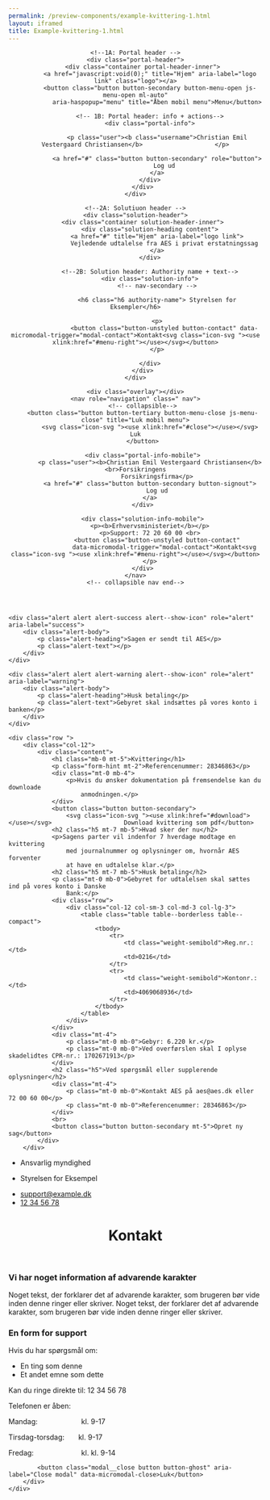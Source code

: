 ```yaml
--- 
permalink: /preview-components/example-kvittering-1.html
layout: iframed 
title: Example-kvittering-1.html
---
```

<header class="header" role="banner">

    <!--1A: Portal header -->
    <div class="portal-header">
        <div class="container portal-header-inner">
            <a href="javascript:void(0);" title="Hjem" aria-label="logo link" class="logo"></a>
            <button class="button button-secondary button-menu-open js-menu-open ml-auto"
                aria-haspopup="menu" title="Åben mobil menu">Menu</button>

            <!-- 1B: Portal header: info + actions-->
            <div class="portal-info">

                <p class="user"><b class="username">Christian Emil Vestergaard Christiansen</b>                    </p>

                <a href="#" class="button button-secondary" role="button">
                    Log ud
                </a>
            </div>
        </div>
    </div>

    <!--2A: Solutiuon header -->
    <div class="solution-header">
        <div class="container solution-header-inner">
            <div class="solution-heading content">
                <a href="#" title="Hjem" aria-label="logo link">
                    Vejledende udtalelse fra AES i privat erstatningssag
                </a>
            </div>

            <!--2B: Solution header: Authority name + text-->
            <div class="solution-info">
                <!-- nav-secondary -->

                <h6 class="h6 authority-name"> Styrelsen for Eksempler</h6>

                <p>
                    <button class="button-unstyled button-contact" data-micromodal-trigger="modal-contact">Kontakt<svg class="icon-svg "><use xlink:href="#menu-right"></use></svg></button>
                </p>

            </div>
        </div>
    </div>

    <div class="overlay"></div>
    <nav role="navigation" class=" nav">
        <!-- collapsible-->
        <button class="button button-tertiary button-menu-close js-menu-close" title="Luk mobil menu">
            <svg class="icon-svg "><use xlink:href="#close"></use></svg> Luk
        </button>

        <div class="portal-info-mobile">
            <p class="user"><b>Christian Emil Vestergaard Christiansen</b><br>Forsikringens
                Forsikringsfirma</p>
            <a href="#" class="button button-secondary button-signout">
                Log ud
            </a>
        </div>

        <div class="solution-info-mobile">
            <p><b>Erhvervsministeriet</b></p>
            <p>Support: 72 20 60 00 <br>
                <button class="button-unstyled button-contact"
                    data-micromodal-trigger="modal-contact">Kontakt<svg class="icon-svg "><use xlink:href="#menu-right"></use></svg></button>
            </p>
        </div>
    </nav>
    <!-- collapsible nav end-->
</header>

<section class="container page-container">

    <div class="alert alert alert-success alert--show-icon" role="alert" aria-label="success">
        <div class="alert-body">
            <p class="alert-heading">Sagen er sendt til AES</p>
            <p class="alert-text"></p>
        </div>
    </div>

    <div class="alert alert alert-warning alert--show-icon" role="alert" aria-label="warning">
        <div class="alert-body">
            <p class="alert-heading">Husk betaling</p>
            <p class="alert-text">Gebyret skal indsættes på vores konto i banken</p>
        </div>
    </div>

    <div class="row ">
        <div class="col-12">
            <div class="content">
                <h1 class="mb-0 mt-5">Kvittering</h1>
                <p class="form-hint mt-2">Referencenummer: 28346863</p>
                <div class="mt-0 mb-4">
                    <p>Hvis du ønsker dokumentation på fremsendelse kan du downloade
                        anmodningen.</p>
                </div>
                <button class="button button-secondary">
                    <svg class="icon-svg "><use xlink:href="#download"></use></svg>                    Download kvittering som pdf</button>
                <h2 class="h5 mt-7 mb-5">Hvad sker der nu</h2>
                <p>Sagens parter vil indenfor 7 hverdage modtage en kvittering
                    med journalnummer og oplysninger om, hvornår AES forventer
                    at have en udtalelse klar.</p>
                <h2 class="h5 mt-7 mb-5">Husk betaling</h2>
                <p class="mt-0 mb-0">Gebyret for udtalelsen skal sættes ind på vores konto i Danske
                    Bank:</p>
                <div class="row">
                    <div class="col-12 col-sm-3 col-md-3 col-lg-3">
                        <table class="table table--borderless table--compact">
                            <tbody>
                                <tr>
                                    <td class="weight-semibold">Reg.nr.:</td>
                                    <td>0216</td>
                                </tr>
                                <tr>
                                    <td class="weight-semibold">Kontonr.:</td>
                                    <td>4069068936</td>
                                </tr>
                            </tbody>
                        </table>
                    </div>
                </div>
                <div class="mt-4">
                    <p class="mt-0 mb-0">Gebyr: 6.220 kr.</p>
                    <p class="mt-0 mb-0">Ved overførslen skal I oplyse skadelidtes CPR-nr.: 1702671913</p>
                </div>
                <h2 class="h5">Ved spørgsmål eller supplerende oplysninger</h2>
                <div class="mt-4">
                    <p class="mt-0 mb-0">Kontakt AES på aes@aes.dk eller 72 00 60 00</p>
                    <p class="mt-0 mb-0">Referencenummer: 28346863</p>
                </div>
                <br>
                <button class="button button-secondary mt-5">Opret ny sag</button>
            </div>
        </div>
</section>

<footer>
    <div class="footer">
        <div class="container">
            <div class="row">
                <div class="col-12 col-sm-12 col-md-6 footer-col">
                    <div class=" align-left ">
                        <ul class="unstyled-list">
                            <li>
                                <span class="h6 weight-semibold">Ansvarlig myndighed</span>
                            </li>
                            <li>
                                <p>Styrelsen for Eksempel</p>
                            </li>
                        </ul>
                    </div>
                </div>
                <div class="col-12 col-sm-12 col-md-6 footer-col">
                    <div class=" align-right ">
                        <ul class="unstyled-list">
                            <li>
                                <a class="function-link" href="mailto:support@example.dk">support@example.dk</a>
                            </li>
                            <li>
                                <a class="function-link" href="tel:12 34 56 78">12 34 56 78</a>
                            </li>
                        </ul>
                    </div>
                </div>
            </div>
        </div>
    </div>
</footer>

<div class="modal" id="modal-contact" aria-hidden="true">
    <div class="modal__overlay bg-modal" tabindex="-1" data-micromodal-close>
        <div class="modal__container" role="dialog" aria-modal="true" aria-labelledby="modal-contact-1">
            <header class="modal__header">
                <h1 class="modal__title h2" id="modal-contact-1">
                    Kontakt
                </h1>
            </header>
            <main class="modal__content content">
                <div class="alert alert-warning" role="alert" aria-label="Beskedbox der viser en advarsel">
                    <div class="alert-body">
                        <h3 class="alert-heading">Vi har noget information af advarende karakter</h3>
                        <p class="alert-text">Noget tekst, der forklarer det af advarende karakter,
                            som brugeren bør vide inden denne ringer eller skriver.
                            Noget tekst, der forklarer det af advarende karakter,
                            som brugeren bør vide inden denne ringer eller skriver.</p>
                    </div>
                </div>
                <h3>En form for support</h3>
                <p>Hvis du har spørgsmål om:</p>
                <ul>
                    <li>En ting som denne</li>
                    <li>Et andet emne som dette</li>
                </ul>
                <p>Kan du ringe direkte til: 12 34 56 78</p>
                <p>Telefonen er åben:</p>
                <p class="m-0">Mandag:&nbsp&nbsp&nbsp&nbsp&nbsp&nbsp&nbsp&nbsp&nbsp&nbsp&nbsp&nbsp&nbsp&nbsp&nbsp&nbsp&nbsp&nbsp&nbsp&nbsp&nbsp
                    kl. 9-17</p>
                <p class="m-0">Tirsdag-torsdag:&nbsp&nbsp&nbsp&nbsp&nbsp&nbsp kl. 9-17</p>
                <p class="m-0">Fredag:&nbsp&nbsp&nbsp&nbsp&nbsp&nbsp&nbsp&nbsp&nbsp&nbsp&nbsp&nbsp&nbsp&nbsp&nbsp&nbsp&nbsp&nbsp&nbsp&nbsp&nbsp&nbsp&nbsp
                    kl. kl. 9-14</p>
            </main>

            <button class="modal__close button button-ghost" aria-label="Close modal" data-micromodal-close>Luk</button>
        </div>
    </div>
</div>